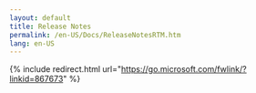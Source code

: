 ```yaml
--- 
layout: default
title: Release Notes
permalink: /en-US/Docs/ReleaseNotesRTM.htm
lang: en-US
---
```

{% include redirect.html url="https://go.microsoft.com/fwlink/?linkid=867673" %}
